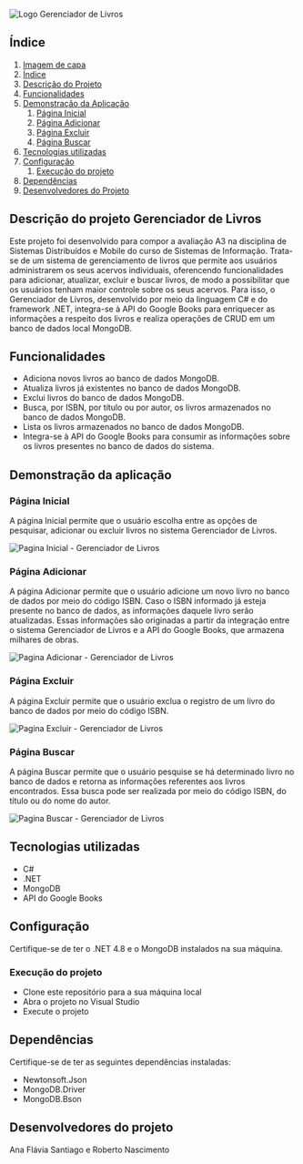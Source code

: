 <a id="logo"></a>
![Logo Gerenciador de Livros](https://github.com/anafsantiago/Gerenciador-de-Livros-Projeto-SD/assets/87740921/bcf497a4-9b95-4a67-82b5-5031e47fd6fd)

## Índice
1. [Imagem de capa](#logo)
2. [Índice](#índice)
3. [Descrição do Projeto](#descrição-do-projeto-gerenciador-de-livros)
4. [Funcionalidades](#funcionalidades)
5. [Demonstração da Aplicação](#demonstração-da-aplicação)
    1. [Página Inicial](#página-inicial)
    2. [Página Adicionar](#página-adicionar)
    3. [Página Excluir](#página-excluir)
    4. [Página Buscar](#página-buscar)
6. [Tecnologias utilizadas](#tecnologias-utilizadas)
7. [Configuração](#configuração)
    1. [Execução do projeto](#execução-do-projeto)
9. [Dependências](#dependências)
10. [Desenvolvedores do Projeto](#desenvolvedores-do-projeto)

## Descrição do projeto Gerenciador de Livros 
Este projeto foi desenvolvido para compor a avaliação A3 na disciplina de Sistemas Distribuídos e Mobile do curso de Sistemas de Informação. Trata-se de um sistema de gerenciamento de livros que permite aos usuários administrarem os seus acervos individuais, oferencendo funcionalidades para adicionar, atualizar, excluir e buscar livros, de modo a possibilitar que os usuários tenham maior controle sobre os seus acervos. Para isso, o Gerenciador de Livros, desenvolvido por meio da linguagem C# e do framework .NET, integra-se à API do Google Books para enriquecer as informações a respeito dos livros e realiza operações de CRUD em um banco de dados local MongoDB. 

## Funcionalidades
* Adiciona novos livros ao banco de dados MongoDB.
* Atualiza livros já existentes no banco de dados MongoDB.
* Exclui livros do banco de dados MongoDB.
* Busca, por ISBN, por título ou por autor, os livros armazenados no banco de dados MongoDB. 
* Lista os livros armazenados no banco de dados MongoDB.
* Integra-se à API do Google Books para consumir as informações sobre os livros presentes no banco de dados do sistema.

## Demonstração da aplicação
### Página Inicial
A página Inicial permite que o usuário escolha entre as opções de pesquisar, adicionar ou excluir livros no sistema Gerenciador de Livros.

![Pagina Inicial - Gerenciador de Livros](https://github.com/anafsantiago/Gerenciador-de-Livros-Projeto-SD/assets/87740921/5d86805a-918f-455c-ba55-bbc3634863b8)

### Página Adicionar
A página Adicionar permite que o usuário adicione um novo livro no banco de dados por meio do código ISBN. Caso o ISBN informado já esteja presente no banco de dados, as informações daquele livro serão atualizadas. Essas informações são originadas a partir da integração entre o sistema Gerenciador de Livros e a API do Google Books, que armazena milhares de obras.

![Pagina Adicionar - Gerenciador de Livros](https://github.com/anafsantiago/Gerenciador-de-Livros-Projeto-SD/assets/87740921/3f00b8a4-ce1e-442d-8e8e-952c1a93af3b)

### Página Excluir
A página Excluir permite que o usuário exclua o registro de um livro do banco de dados por meio do código ISBN.

![Pagina Excluir - Gerenciador de Livros](https://github.com/anafsantiago/Gerenciador-de-Livros-Projeto-SD/assets/87740921/c247743e-7793-4eff-9dbe-026fd0fe48a8)

### Página Buscar
A página Buscar permite que o usuário pesquise se há determinado livro no banco de dados e retorna as informações referentes aos livros encontrados. Essa busca pode ser realizada por meio do código ISBN, do título ou do nome do autor.

![Pagina Buscar - Gerenciador de Livros](https://github.com/anafsantiago/Gerenciador-de-Livros-Projeto-SD/assets/87740921/c4f5adbe-14bb-4937-a18c-e2078cc65282)

## Tecnologias utilizadas
* C#
* .NET
* MongoDB
* API do Google Books

## Configuração
Certifique-se de ter o .NET 4.8 e o MongoDB instalados na sua máquina.

### Execução do projeto
* Clone este repositório para a sua máquina local
* Abra o projeto no Visual Studio
* Execute o projeto

## Dependências
Certifique-se de ter as seguintes dependências instaladas:
* Newtonsoft.Json
* MongoDB.Driver
* MongoDB.Bson

## Desenvolvedores do projeto
Ana Flávia Santiago e Roberto Nascimento 
